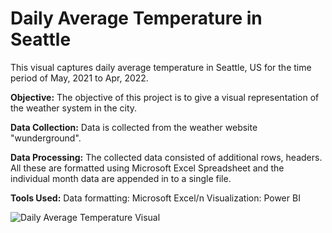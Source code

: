 # Daily Average Temperature in Seattle

This visual captures daily average temperature in Seattle, US for the time period of May, 2021 to Apr, 2022. 

**Objective:**
The objective of this project is to give a visual representation of the weather system in the city. 

**Data Collection:**
Data is collected from the weather website "wunderground". 

**Data Processing:**
The collected data consisted of additional rows, headers. All these are formatted using Microsoft Excel Spreadsheet and the individual month data are appended in to  a single file.

**Tools Used:**
Data formatting: Microsoft Excel/n
Visualization: Power BI

![Daily Average Temperature Visual](https://user-images.githubusercontent.com/11889034/171076077-1b38e446-a700-46b9-8b21-c1e5bb73405f.PNG)


